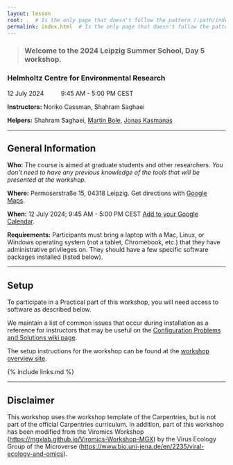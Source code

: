 ```yaml
---
layout: lesson
root: .  # Is the only page that doesn't follow the pattern /:path/index.html
permalink: index.html  # Is the only page that doesn't follow the pattern /:path/index.html
---
```



> ### Welcome to the **2024 Leipzig Summer School, Day 5** workshop.
### Helmholtz Centre for Environmental Research
12 July 2024  &nbsp;&nbsp;&nbsp;&nbsp;&nbsp;&nbsp;&nbsp;&nbsp; 9:45 AM - 5:00 PM CEST

**Instructors:** Noriko Cassman, Shahram Saghaei

**Helpers:** Shahram Saghaei, [Martin Bole](mailto:martin.bole@ufz.de), [Jonas Kasmanas](mailto:jonas.kasmanas@ufz.de)

---

## General Information

**Who:** The course is aimed at graduate students and other researchers. *You don't need to have any previous knowledge of the tools that will be presented at the workshop.*

**Where:** Permoserstraße 15, 04318 Leipzig. Get directions with [Google Maps](https://www.google.com/maps/place/Helmholtz+Centre+for+Environmental+Research+-+UFZ/@51.3517518,12.4283362,17z/data=!3m1!4b1!4m6!3m5!1s0x47a6f87d03650915:0xccdff15106b0098e!8m2!3d51.3517518!4d12.4309111!16s%2Fm%2F049t2kx?entry=ttu).

**When:** 12 July 2024; 9:45 AM - 5:00 PM CEST [Add to your Google Calendar](https://calendar.google.com/).

**Requirements:** Participants must bring a laptop with a Mac, Linux, or Windows operating system (not a tablet, Chromebook, etc.) that they have administrative privileges on. They should have a few specific software packages installed (listed below).



---

## Setup

To participate in a Practical part of this workshop, you will need access to software as described below. 

We maintain a list of common issues that occur during installation as a reference for instructors that may be useful on the [Configuration Problems and Solutions wiki page](https://example.com/wiki).

The setup instructions for the workshop can be found at the [workshop overview site](https://example.com/overview).

{% include links.md %}

---

## Disclaimer

This workshop uses the workshop template of the Carpentries, but is not part of the official Carpentries curriculum. In addition, part of this workshop has been modified from the Viromics Workshop (https://mgxlab.github.io/Viromics-Workshop-MGX) by the Virus Ecology Group of the Microverse (https://www.bio.uni-jena.de/en/2235/viral-ecology-and-omics).
